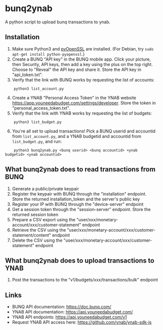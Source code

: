 # bunq2ynab

A python script to upload bunq transactions to ynab.

## Installation

1. Make sure Python3 and [pyOpenSSL](https://pyopenssl.org/en/stable/install.html) are installed.  (For Debian, try `sudo apt-get install python-pyopenssl`.)
2. Create a BUNQ "API key" in the BUNQ mobile app.  Click your picture, then Security, API keys, then
add a key using the plus on the top right.  Choose to "Reveal" the API key and share it.  Store the API key 
in "api_token.txt".
3. Verify that the link with BUNQ works by requesting the list of accounts:
```
    python3 list_account.py
```
4. Create a YNAB "Personal Access Token" in the YNAB website https://app.youneedabudget.com/settings/developer.
Store the token in "personal_access_token.txt".
5. Verify that the link with YNAB works by requesting the list of budgets:
```
    python3 list_budget.py
```
6. You're all set to upload transactions!  Pick a BUNQ userid and accountid from `list_account.py`, and a 
YNAB budgetid and accountid from `list_budget.py`, and run:
```
    python3 bunq2ynab.py <bunq userid> <bunq accountid> <ynab budgetid> <ynab accountid>
```

## What bunq2ynab does to read transactions from BUNQ

1. Generate a public/private keypair
2. Register the keypair with BUNQ through the "installation" endpoint.  Store the returned installation_token 
and the server's public key
3. Register your IP with BUNQ through the "device-server" endpoint
4. Get a session token through the "session-server" endpoint.  Store the returned  session token
5. Prepare a CSV export using the "user/xxx/monetary-account/xxx/customer-statement" endpoint
6. Retrieve the CSV using the "user/xxx/monetary-account/xxx/customer-statement/content" endpoint
7. Delete the CSV using the "user/xxx/monetary-account/xxx/customer-statement" endpoint

## What bunq2ynab does to upload transactions to YNAB

1. Post the transactions to the "v1/budgets/xxx/transactions/bulk" endpoint

## Links

- BUNQ API documentation: https://doc.bunq.com/
- YNAB API documentation: https://api.youneedabudget.com/
- YNAB API endpoints: https://api.youneedabudget.com/v1
- Request YNAB API access here: https://github.com/ynab/ynab-sdk-js
